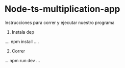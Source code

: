 # Node-ts-multiplication-app

Instrucciones para correr y ejecutar nuestro programa

1. Instala dep

....
npm install
....

2. Correr

...
npm run dev
...
